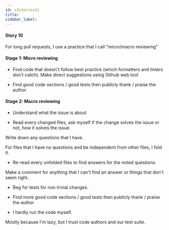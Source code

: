 ```yaml
---
id: s3stories11
title:
sidebar_label:
---
```


#### Story 10

For long pull requests, I use a practice that I call "micro/macro reviewing"

#### Stage 1: Micro reviewing

- Find code that doesn't follow best practice (which formatters and linters don't catch). Make direct suggestions using Github web tool

- Find good code sections / good tests then publicly thank / praise the author


#### Stage 2: Macro reviewing


- Understand what the issue is about

- Read every changed files, ask myself if the change solves the issue or not, how it solves the issue.

Write down any questions that I have.

For files that I have no questions and be independent from other files, I fold it.

- Re-read every unfolded files to find answers for the noted questions.

Make a comment for anything that I can't find an answer or things that don't seem right.

- Beg for tests for non trivial changes.

- Find more good code sections / good tests then publicly thank / praise the author

- I hardly run the code myself.

Mostly because I'm lazy, but I trust code authors and our test suite.
